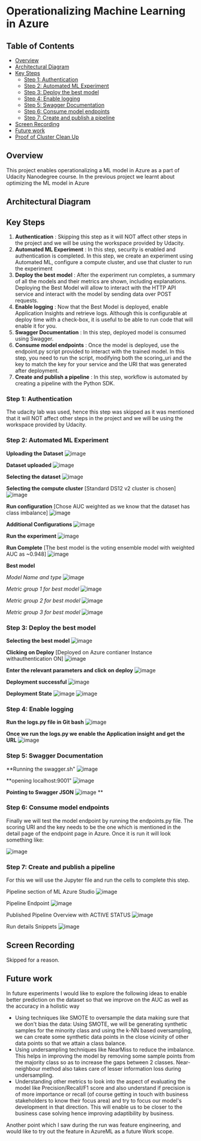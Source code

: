 # Operationalizing Machine Learning in Azure

## Table of Contents
   * [Overview](#overview)
   * [Architectural Diagram](#architectural-diagram)
   * [Key Steps](#key-steps)
       * [Step 1: Authentication](#step-1-authentication)
       * [Step 2: Automated ML Experiment](#step-2-automated-ml-experiment)
       * [Step 3: Deploy the best model](#step-3-deploy-the-best-model)
       * [Step 4: Enable logging](#step-4-enable-logging)
       * [Step 5: Swagger Documentation](#step-5-swagger-documentation)
       * [Step 6: Consume model endpoints](#step-6-consume-model-endpoints)
       * [Step 7: Create and publish a pipeline](#step-7-create-and-publish-a-pipeline)
   * [Screen Recording](#screen-recording)
   * [Future work](#Future-work)
   * [Proof of Cluster Clean Up](#Proof-of-Cluster-Clean-Up)

## Overview
This project enables operationalizing a ML model in Azure as a part of Udacity Nanodegree course. In the previous project we learnt about optimizing the ML model in Azure

## Architectural Diagram
## Key Steps
1. **Authentication** : Skipping this step as it will NOT affect other steps in the project and we will be using the workspace provided by Udacity.
2. **Automated ML Experiment** : In this step, security is enabled and authentication is completed. In this step, we create an experiment using Automated ML, configure a compute cluster, and use that cluster to run the experiment
3. **Deploy the best model** : After the experiment run completes, a summary of all the models and their metrics are shown, including explanations. Deploying the Best Model will allow to interact with the HTTP API service and interact with the model by sending data over POST requests.
4. **Enable logging** : Now that the Best Model is deployed, enable Application Insights and retrieve logs. Although this is configurable at deploy time with a check-box, it is useful to be able to run code that will enable it for you.
5. **Swagger Documentation** : In this step, deployed model is consumed using Swagger.
6. **Consume model endpoints** : Once the model is deployed, use the endpoint.py script provided to interact with the trained model. In this step, you need to run the script, modifying both the scoring_uri and the key to match the key for your service and the URI that was generated after deployment.
7. **Create and publish a pipeline** : In this step, workflow is automated by creating a pipeline with the Python SDK.


### Step 1: Authentication
The udacity lab was used, hence this step was skipped as it was mentioned that it will NOT affect other steps in the project and we will be using the workspace provided by Udacity.

### Step 2: Automated ML Experiment
   **Uploading the Dataset**
      ![image](https://user-images.githubusercontent.com/38326274/137475242-15fa77f9-1b0b-45da-8d24-0daf261105f8.png)
   
   **Dataset uploaded**
      ![image](https://user-images.githubusercontent.com/38326274/137475376-d28c282d-aec6-4c83-bd5b-f95727c1bd1c.png)
   
   **Selecting the dataset**
      ![image](https://user-images.githubusercontent.com/38326274/137475496-35d9302a-b771-4bef-b579-3b65418d8e24.png)
   
   **Selecting the compute cluster** [Standard DS12 v2 cluster is chosen]
      ![image](https://user-images.githubusercontent.com/38326274/137475795-f31166a7-9f8b-40e4-9eb4-77b23744b3a7.png)
   
   **Run configuration** [Chose AUC weighted as we know that the dataset has class imbalance]
      ![image](https://user-images.githubusercontent.com/38326274/137476184-196809b0-0813-4bcd-857f-e0c49c6f3a28.png)
   
   **Additional Configurations**
      ![image](https://user-images.githubusercontent.com/38326274/137476496-4ae85f6e-a489-43bb-9a03-4aec1598067f.png)
   
   **Run the experiment**
      ![image](https://user-images.githubusercontent.com/38326274/137476624-edc1484a-10bb-477c-819f-e21cb0231795.png)

   **Run Complete** [The best model is the voting ensemble model with weighted AUC as ~0.948]
      ![image](https://user-images.githubusercontent.com/38326274/137478957-59add80a-7152-4736-8ffb-f593e8c4dc52.png)

   **Best model**
   
   *Model Name and type*
      ![image](https://user-images.githubusercontent.com/38326274/137479333-64d47c75-680f-45bd-9f6a-e321df796eb1.png)
      
   *Metric group 1 for best model*
      ![image](https://user-images.githubusercontent.com/38326274/137479437-fd1f4bec-6d26-4f9c-a049-0777a9103dbc.png)

   *Metric group 2 for best model*
      ![image](https://user-images.githubusercontent.com/38326274/137479654-70a7079c-3608-4fd7-9c6b-b869202fafb5.png)

   *Metric group 3 for best model*
      ![image](https://user-images.githubusercontent.com/38326274/137479754-6f6764b2-f18c-4b5d-b3be-8a2c56bc9022.png)


### Step 3: Deploy the best model

  **Selecting the best model**
    ![image](https://user-images.githubusercontent.com/38326274/137480275-5bb97e78-f74a-4b31-9d9d-28aee41c9082.png)

  **Clicking on Deploy** [Deployed on Azure contianer Instance withauthentication ON]
    ![image](https://user-images.githubusercontent.com/38326274/137480332-120e33b1-570f-4c0e-9d81-43dfcab76453.png)

  **Enter the relevant parameters and click on deploy**
    ![image](https://user-images.githubusercontent.com/38326274/137480446-685f61b8-fe95-42fd-960d-ab31fc5f9a42.png)

  **Deployment successful**
    ![image](https://user-images.githubusercontent.com/38326274/137482366-f3304e35-0aa0-4de8-ba38-6e184c4f9e59.png)

  **Deployment State**
    ![image](https://user-images.githubusercontent.com/38326274/137482512-ea49f047-3599-4907-8990-9b653546aae0.png)
    ![image](https://user-images.githubusercontent.com/38326274/137482840-0d58d00f-5d64-433a-8700-6065f63f0ada.png)


    
### Step 4: Enable logging

  **Run the logs.py file in Git bash**
  ![image](https://user-images.githubusercontent.com/38326274/137484220-abe01208-580a-48e8-b7a1-37b850cc46ed.png)

  **Once we run the logs.py we enable the Application insight and get the URL**
  ![image](https://user-images.githubusercontent.com/38326274/137485366-ddc6d99e-ddbb-46ed-9ef5-dd1bfea63d85.png)


### Step 5: Swagger Documentation

  **Running the swagger.sh"
  ![image](https://user-images.githubusercontent.com/38326274/137497124-ad63c187-027d-43d6-a936-8f5b18b2d8a8.png)
  
  **opening localhost:9001"
  ![image](https://user-images.githubusercontent.com/38326274/137497240-1682eaf7-6cbe-4494-a4ee-c01177c4f957.png)

  **Pointing to Swagger JSON**
  ![image](https://user-images.githubusercontent.com/38326274/137497742-b5e870e3-7b00-4dcd-afa7-b6406812ba69.png)
  **

### Step 6: Consume model endpoints
  Finally we will test the model endpoint by running the endpoints.py file. The scoring URI and the key needs to be the one which is mentioned in the detail page of the endpoint page in Azure. Once it is run it will look something like:
  
  ![image](https://user-images.githubusercontent.com/38326274/137760452-8fbcc021-0118-46c7-99c9-41da23f78dfa.png)


### Step 7: Create and publish a pipeline
   For this we will use the Jupyter file and run the cells to complete this step.
   
   Pipeline section of ML Azure Studio
   ![image](https://user-images.githubusercontent.com/38326274/137767728-6711e46f-87a9-4c54-a80e-84b526af3af5.png)
   
   Pipeline Endpoint
   ![image](https://user-images.githubusercontent.com/38326274/137767834-5b5b4c08-a699-4d7f-8d62-fa94c8c9257c.png)

   Published Pipeline Overview with ACTIVE STATUS
   ![image](https://user-images.githubusercontent.com/38326274/137768016-491aa14d-d5d0-4b48-acc1-06e3007d82b6.png)

   Run details Snippets
   ![image](https://user-images.githubusercontent.com/38326274/137768239-f66ba926-c253-4d7c-97fe-ab890d457056.png)


   
## Screen Recording
Skipped for a reason.

## Future work
  In future experiments I would like to explore the following ideas to enable better prediction on the dataset so that we improve on the AUC as well as the accuracy in a holistic way

   - Using techniques like SMOTE to oversample the data making sure that we don't bias the data: Using SMOTE, we will be generating synthetic samples for the minority class and using the k-NN based oversampling, we can create some synthetic data points in the close vicinity of other data points so that we attain a class balance.
   - Using undersampling techniques like NearMiss to reduce the imbalance. This helps in improving the model by removing some sample points from the majority class so as to increase the gaps between 2 classes. Near-neighbour method also takes care of lesser information loss during undersampling.
   - Understanding other metrics to look into the aspect of evaluating the model like Precision/Recall/F1 score and also understand if precision is of more importance or recall (of course getting in touch with business stakeholders to know their focus area) and try to focus our model's development in that direction. This will enable us to be closer to the business case solving hence improving adaptibility by business.

  Another point which I saw during the run was feature engineering, and would like to try out the feature in AzureML as a future Work scope.
